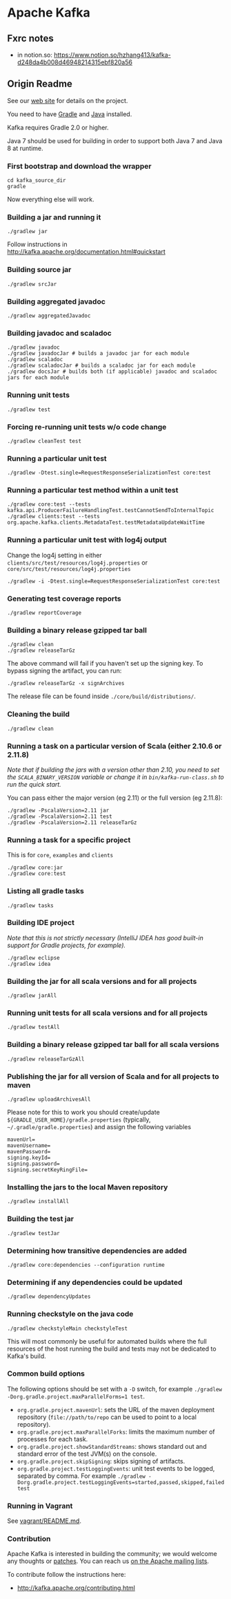 Apache Kafka
=================
## Fxrc notes
* in notion.so: https://www.notion.so/hzhang413/kafka-d248da4b008d46948214315ebf820a56

## Origin Readme
See our [web site](http://kafka.apache.org) for details on the project.

You need to have [Gradle](http://www.gradle.org/installation) and [Java](http://www.oracle.com/technetwork/java/javase/downloads/index.html) installed.

Kafka requires Gradle 2.0 or higher.

Java 7 should be used for building in order to support both Java 7 and Java 8 at runtime.

### First bootstrap and download the wrapper ###
    cd kafka_source_dir
    gradle

Now everything else will work.

### Building a jar and running it ###
    ./gradlew jar

Follow instructions in http://kafka.apache.org/documentation.html#quickstart

### Building source jar ###
    ./gradlew srcJar

### Building aggregated javadoc ###
    ./gradlew aggregatedJavadoc

### Building javadoc and scaladoc ###
    ./gradlew javadoc
    ./gradlew javadocJar # builds a javadoc jar for each module
    ./gradlew scaladoc
    ./gradlew scaladocJar # builds a scaladoc jar for each module
    ./gradlew docsJar # builds both (if applicable) javadoc and scaladoc jars for each module

### Running unit tests ###
    ./gradlew test

### Forcing re-running unit tests w/o code change ###
    ./gradlew cleanTest test

### Running a particular unit test ###
    ./gradlew -Dtest.single=RequestResponseSerializationTest core:test

### Running a particular test method within a unit test ###
    ./gradlew core:test --tests kafka.api.ProducerFailureHandlingTest.testCannotSendToInternalTopic
    ./gradlew clients:test --tests org.apache.kafka.clients.MetadataTest.testMetadataUpdateWaitTime

### Running a particular unit test with log4j output ###
Change the log4j setting in either `clients/src/test/resources/log4j.properties` or `core/src/test/resources/log4j.properties`

    ./gradlew -i -Dtest.single=RequestResponseSerializationTest core:test

### Generating test coverage reports ###
    ./gradlew reportCoverage

### Building a binary release gzipped tar ball ###
    ./gradlew clean
    ./gradlew releaseTarGz

The above command will fail if you haven't set up the signing key. To bypass signing the artifact, you can run:

    ./gradlew releaseTarGz -x signArchives

The release file can be found inside `./core/build/distributions/`.

### Cleaning the build ###
    ./gradlew clean

### Running a task on a particular version of Scala (either 2.10.6 or 2.11.8) ###
*Note that if building the jars with a version other than 2.10, you need to set the `SCALA_BINARY_VERSION` variable or change it in `bin/kafka-run-class.sh` to run the quick start.*

You can pass either the major version (eg 2.11) or the full version (eg 2.11.8):

    ./gradlew -PscalaVersion=2.11 jar
    ./gradlew -PscalaVersion=2.11 test
    ./gradlew -PscalaVersion=2.11 releaseTarGz

### Running a task for a specific project ###
This is for `core`, `examples` and `clients`

    ./gradlew core:jar
    ./gradlew core:test

### Listing all gradle tasks ###
    ./gradlew tasks

### Building IDE project ####
*Note that this is not strictly necessary (IntelliJ IDEA has good built-in support for Gradle projects, for example).*

    ./gradlew eclipse
    ./gradlew idea

### Building the jar for all scala versions and for all projects ###
    ./gradlew jarAll

### Running unit tests for all scala versions and for all projects ###
    ./gradlew testAll

### Building a binary release gzipped tar ball for all scala versions ###
    ./gradlew releaseTarGzAll

### Publishing the jar for all version of Scala and for all projects to maven ###
    ./gradlew uploadArchivesAll

Please note for this to work you should create/update `${GRADLE_USER_HOME}/gradle.properties` (typically, `~/.gradle/gradle.properties`) and assign the following variables

    mavenUrl=
    mavenUsername=
    mavenPassword=
    signing.keyId=
    signing.password=
    signing.secretKeyRingFile=

### Installing the jars to the local Maven repository ###
    ./gradlew installAll

### Building the test jar ###
    ./gradlew testJar

### Determining how transitive dependencies are added ###
    ./gradlew core:dependencies --configuration runtime

### Determining if any dependencies could be updated ###
    ./gradlew dependencyUpdates

### Running checkstyle on the java code ###
    ./gradlew checkstyleMain checkstyleTest

This will most commonly be useful for automated builds where the full resources of the host running the build and tests
may not be dedicated to Kafka's build.

### Common build options ###

The following options should be set with a `-D` switch, for example `./gradlew -Dorg.gradle.project.maxParallelForms=1 test`.

* `org.gradle.project.mavenUrl`: sets the URL of the maven deployment repository (`file://path/to/repo` can be used to point to a local repository).
* `org.gradle.project.maxParallelForks`: limits the maximum number of processes for each task.
* `org.gradle.project.showStandardStreams`: shows standard out and standard error of the test JVM(s) on the console.
* `org.gradle.project.skipSigning`: skips signing of artifacts.
* `org.gradle.project.testLoggingEvents`: unit test events to be logged, separated by comma. For example `./gradlew -Dorg.gradle.project.testLoggingEvents=started,passed,skipped,failed test`

### Running in Vagrant ###

See [vagrant/README.md](vagrant/README.md).

### Contribution ###

Apache Kafka is interested in building the community; we would welcome any thoughts or [patches](https://issues.apache.org/jira/browse/KAFKA). You can reach us [on the Apache mailing lists](http://kafka.apache.org/contact.html).

To contribute follow the instructions here:
 * http://kafka.apache.org/contributing.html
